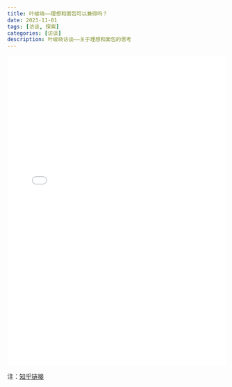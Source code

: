 ```yaml
---
title: 叶峻峣——理想和面包可以兼得吗？
date: 2023-11-01
tags: [访谈, 探索]
categories: [访谈]
description: 叶峻峣访谈——关于理想和面包的思考
---
```


<div style="position: relative; width: 100%; height: 0; padding-bottom: 141.4%;">
  <iframe 
    src="/zh-CN/叶峻峣——理想和面包可以兼得吗？.pdf" 
    style="position: absolute; width: 100%; height: 100%; left: 0; top: 0;" 
    frameborder="0" 
    scrolling="no" 
    allowfullscreen>
  </iframe>
</div>

<!-- 您可以在此处添加额外的介绍内容 --> 
注：[知乎链接](https://zhuanlan.zhihu.com/p/666592123)